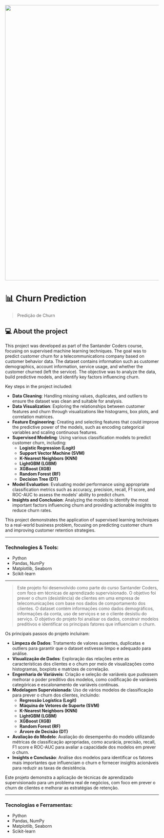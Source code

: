 <div align="center">
    <img src="https://ada-strapi-production.s3.sa-east-1.amazonaws.com/Thumb_Meta_20_f25502065b.png" width="900" align="middle">
</div>

# 📊 Churn Prediction 
> Predição de Churn

## 💻 About the project

This project was developed as part of the Santander Coders course, focusing on supervised machine learning techniques. The goal was to predict customer churn for a telecommunications company based on customer behavior data. The dataset contains information such as customer demographics, account information, service usage, and whether the customer churned (left the service). The objective was to analyze the data, build predictive models, and identify key factors influencing churn.

Key steps in the project included:

* **Data Cleaning**: Handling missing values, duplicates, and outliers to ensure the dataset was clean and suitable for analysis.
* **Data Visualization**: Exploring the relationships between customer features and churn through visualizations like histograms, box plots, and correlation matrices.
* **Feature Engineering**: Creating and selecting features that could improve the predictive power of the models, such as encoding categorical variables and scaling continuous features.
* **Supervised Modeling**: Using various classification models to predict customer churn, including:
    - **Logistic Regression (Logit)**
    - **Support Vector Machine (SVM)**
    - **K-Nearest Neighbors (KNN)**
    - **LightGBM (LGBM)**
    - **XGBoost (XGB)**
    - **Random Forest (RF)**
    - **Decision Tree (DT)**
* **Model Evaluation**: Evaluating model performance using appropriate classification metrics such as accuracy, precision, recall, F1 score, and ROC-AUC to assess the models' ability to predict churn.
* **Insights and Conclusion**: Analyzing the models to identify the most important factors influencing churn and providing actionable insights to reduce churn rates.

This project demonstrates the application of supervised learning techniques to a real-world business problem, focusing on predicting customer churn and improving customer retention strategies.

---

### **Technologies & Tools:**
- Python
- Pandas, NumPy
- Matplotlib, Seaborn
- Scikit-learn

---

> Este projeto foi desenvolvido como parte do curso Santander Coders, com foco em técnicas de aprendizado supervisionado. O objetivo foi prever o churn (desistência) de clientes em uma empresa de telecomunicações com base nos dados de comportamento dos clientes. O dataset contém informações como dados demográficos, informações da conta, uso de serviços e se o cliente desistiu do serviço. O objetivo do projeto foi analisar os dados, construir modelos preditivos e identificar os principais fatores que influenciam o churn.

Os principais passos do projeto incluíram:

* **Limpeza de Dados**: Tratamento de valores ausentes, duplicatas e outliers para garantir que o dataset estivesse limpo e adequado para análise.
* **Visualização de Dados**: Exploração das relações entre as características dos clientes e o churn por meio de visualizações como histogramas, boxplots e matrizes de correlação.
* **Engenharia de Variáveis**: Criação e seleção de variáveis que pudessem melhorar o poder preditivo dos modelos, como codificação de variáveis categóricas e escalonamento de variáveis contínuas.
* **Modelagem Supervisionada**: Uso de vários modelos de classificação para prever o churn dos clientes, incluindo:
    - **Regressão Logística (Logit)**
    - **Máquina de Vetores de Suporte (SVM)**
    - **K-Nearest Neighbors (KNN)**
    - **LightGBM (LGBM)**
    - **XGBoost (XGB)**
    - **Random Forest (RF)**
    - **Árvore de Decisão (DT)**
* **Avaliação do Modelo**: Avaliação do desempenho do modelo utilizando métricas de classificação apropriadas, como acurácia, precisão, recall, F1 score e ROC-AUC para avaliar a capacidade dos modelos em prever o churn.
* **Insights e Conclusão**: Análise dos modelos para identificar os fatores mais importantes que influenciam o churn e fornecer insights acionáveis para reduzir as taxas de desistência.

Este projeto demonstra a aplicação de técnicas de aprendizado supervisionado para um problema real de negócios, com foco em prever o churn de clientes e melhorar as estratégias de retenção.

---

### **Tecnologias e Ferramentas:**
- Python
- Pandas, NumPy
- Matplotlib, Seaborn
- Scikit-learn
